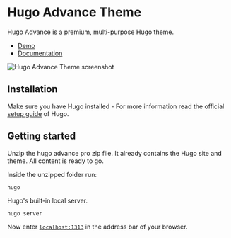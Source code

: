 # Hugo Advance Theme

Hugo Advance is a premium, multi-purpose Hugo theme.

- [Demo](https://hugo-advance.netlify.app/)
- [Documentation](https://www.zerostatic.io/docs/hugo-advance)

![Hugo Advance Theme screenshot](https://www.zerostatic.io/theme/hugo-advance/hugo-advance-screenshot.png)

## Installation

Make sure you have Hugo installed - For more information read the official [setup guide](//gohugo.io/installation/) of Hugo.

## Getting started

Unzip the hugo advance pro zip file. It already contains the Hugo site and theme. All content is ready to go.

Inside the unzipped folder run:

```
hugo
```

Hugo's built-in local server.

```
hugo server
```

Now enter [`localhost:1313`](http://localhost:1313) in the address bar of your browser.
